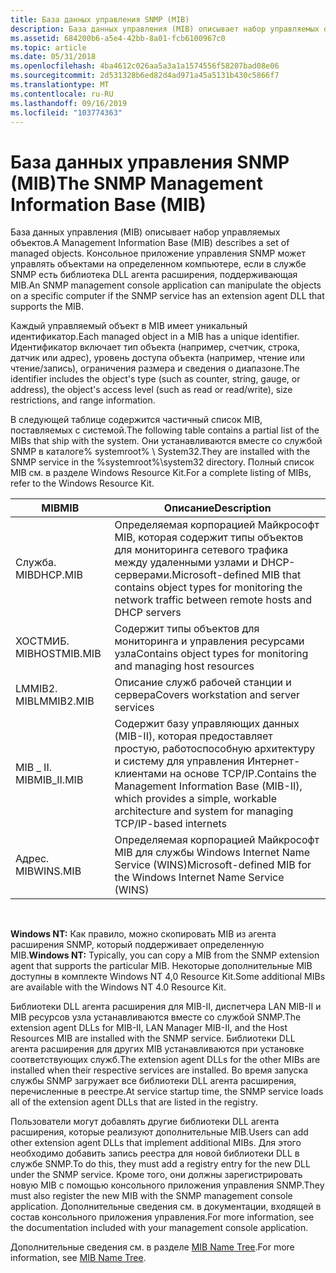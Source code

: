 ```yaml
---
title: База данных управления SNMP (MIB)
description: База данных управления (MIB) описывает набор управляемых объектов. Консольное приложение управления SNMP может управлять объектами на определенном компьютере, если в службе SNMP есть библиотека DLL агента расширения, поддерживающая MIB.
ms.assetid: 684200b6-a5e4-42bb-8a01-fcb6100967c0
ms.topic: article
ms.date: 05/31/2018
ms.openlocfilehash: 4ba4612c026aa5a3a1a1574556f58207bad08e06
ms.sourcegitcommit: 2d531328b6ed82d4ad971a45a5131b430c5866f7
ms.translationtype: MT
ms.contentlocale: ru-RU
ms.lasthandoff: 09/16/2019
ms.locfileid: "103774363"
---
```

# <a name="the-snmp-management-information-base-mib"></a><span data-ttu-id="a8f65-104">База данных управления SNMP (MIB)</span><span class="sxs-lookup"><span data-stu-id="a8f65-104">The SNMP Management Information Base (MIB)</span></span>

<span data-ttu-id="a8f65-105">База данных управления (MIB) описывает набор управляемых объектов.</span><span class="sxs-lookup"><span data-stu-id="a8f65-105">A Management Information Base (MIB) describes a set of managed objects.</span></span> <span data-ttu-id="a8f65-106">Консольное приложение управления SNMP может управлять объектами на определенном компьютере, если в службе SNMP есть библиотека DLL агента расширения, поддерживающая MIB.</span><span class="sxs-lookup"><span data-stu-id="a8f65-106">An SNMP management console application can manipulate the objects on a specific computer if the SNMP service has an extension agent DLL that supports the MIB.</span></span>

<span data-ttu-id="a8f65-107">Каждый управляемый объект в MIB имеет уникальный идентификатор.</span><span class="sxs-lookup"><span data-stu-id="a8f65-107">Each managed object in a MIB has a unique identifier.</span></span> <span data-ttu-id="a8f65-108">Идентификатор включает тип объекта (например, счетчик, строка, датчик или адрес), уровень доступа объекта (например, чтение или чтение/запись), ограничения размера и сведения о диапазоне.</span><span class="sxs-lookup"><span data-stu-id="a8f65-108">The identifier includes the object's type (such as counter, string, gauge, or address), the object's access level (such as read or read/write), size restrictions, and range information.</span></span>

<span data-ttu-id="a8f65-109">В следующей таблице содержится частичный список MIB, поставляемых с системой.</span><span class="sxs-lookup"><span data-stu-id="a8f65-109">The following table contains a partial list of the MIBs that ship with the system.</span></span> <span data-ttu-id="a8f65-110">Они устанавливаются вместе со службой SNMP в каталоге% systemroot% \\ System32.</span><span class="sxs-lookup"><span data-stu-id="a8f65-110">They are installed with the SNMP service in the %systemroot%\\system32 directory.</span></span> <span data-ttu-id="a8f65-111">Полный список MIB см. в разделе Windows Resource Kit.</span><span class="sxs-lookup"><span data-stu-id="a8f65-111">For a complete listing of MIBs, refer to the Windows Resource Kit.</span></span>



| <span data-ttu-id="a8f65-112">MIB</span><span class="sxs-lookup"><span data-stu-id="a8f65-112">MIB</span></span>         | <span data-ttu-id="a8f65-113">Описание</span><span class="sxs-lookup"><span data-stu-id="a8f65-113">Description</span></span>                                                                                                                                      |
|-------------|--------------------------------------------------------------------------------------------------------------------------------------------------|
| <span data-ttu-id="a8f65-114">Служба. MIB</span><span class="sxs-lookup"><span data-stu-id="a8f65-114">DHCP.MIB</span></span>    | <span data-ttu-id="a8f65-115">Определяемая корпорацией Майкрософт MIB, которая содержит типы объектов для мониторинга сетевого трафика между удаленными узлами и DHCP-серверами.</span><span class="sxs-lookup"><span data-stu-id="a8f65-115">Microsoft-defined MIB that contains object types for monitoring the network traffic between remote hosts and DHCP servers</span></span>                        |
| <span data-ttu-id="a8f65-116">ХОСТМИБ. MIB</span><span class="sxs-lookup"><span data-stu-id="a8f65-116">HOSTMIB.MIB</span></span> | <span data-ttu-id="a8f65-117">Содержит типы объектов для мониторинга и управления ресурсами узла</span><span class="sxs-lookup"><span data-stu-id="a8f65-117">Contains object types for monitoring and managing host resources</span></span>                                                                                 |
| <span data-ttu-id="a8f65-118">LMMIB2. MIB</span><span class="sxs-lookup"><span data-stu-id="a8f65-118">LMMIB2.MIB</span></span>  | <span data-ttu-id="a8f65-119">Описание служб рабочей станции и сервера</span><span class="sxs-lookup"><span data-stu-id="a8f65-119">Covers workstation and server services</span></span>                                                                                                           |
| <span data-ttu-id="a8f65-120">MIB \_ II. MIB</span><span class="sxs-lookup"><span data-stu-id="a8f65-120">MIB\_II.MIB</span></span> | <span data-ttu-id="a8f65-121">Содержит базу управляющих данных (MIB-II), которая предоставляет простую, работоспособную архитектуру и систему для управления Интернет-клиентами на основе TCP/IP.</span><span class="sxs-lookup"><span data-stu-id="a8f65-121">Contains the Management Information Base (MIB-II), which provides a simple, workable architecture and system for managing TCP/IP-based internets</span></span> |
| <span data-ttu-id="a8f65-122">Адрес. MIB</span><span class="sxs-lookup"><span data-stu-id="a8f65-122">WINS.MIB</span></span>    | <span data-ttu-id="a8f65-123">Определяемая корпорацией Майкрософт MIB для службы Windows Internet Name Service (WINS)</span><span class="sxs-lookup"><span data-stu-id="a8f65-123">Microsoft-defined MIB for the Windows Internet Name Service (WINS)</span></span>                                                                               |



 

<span data-ttu-id="a8f65-124">**Windows NT:** Как правило, можно скопировать MIB из агента расширения SNMP, который поддерживает определенную MIB.</span><span class="sxs-lookup"><span data-stu-id="a8f65-124">**Windows NT:** Typically, you can copy a MIB from the SNMP extension agent that supports the particular MIB.</span></span> <span data-ttu-id="a8f65-125">Некоторые дополнительные MIB доступны в комплекте Windows NT 4,0 Resource Kit.</span><span class="sxs-lookup"><span data-stu-id="a8f65-125">Some additional MIBs are available with the Windows NT 4.0 Resource Kit.</span></span>

<span data-ttu-id="a8f65-126">Библиотеки DLL агента расширения для MIB-II, диспетчера LAN MIB-II и MIB ресурсов узла устанавливаются вместе со службой SNMP.</span><span class="sxs-lookup"><span data-stu-id="a8f65-126">The extension agent DLLs for MIB-II, LAN Manager MIB-II, and the Host Resources MIB are installed with the SNMP service.</span></span> <span data-ttu-id="a8f65-127">Библиотеки DLL агента расширения для других MIB устанавливаются при установке соответствующих служб.</span><span class="sxs-lookup"><span data-stu-id="a8f65-127">The extension agent DLLs for the other MIBs are installed when their respective services are installed.</span></span> <span data-ttu-id="a8f65-128">Во время запуска службы SNMP загружает все библиотеки DLL агента расширения, перечисленные в реестре.</span><span class="sxs-lookup"><span data-stu-id="a8f65-128">At service startup time, the SNMP service loads all of the extension agent DLLs that are listed in the registry.</span></span>

<span data-ttu-id="a8f65-129">Пользователи могут добавлять другие библиотеки DLL агента расширения, которые реализуют дополнительные MIB.</span><span class="sxs-lookup"><span data-stu-id="a8f65-129">Users can add other extension agent DLLs that implement additional MIBs.</span></span> <span data-ttu-id="a8f65-130">Для этого необходимо добавить запись реестра для новой библиотеки DLL в службе SNMP.</span><span class="sxs-lookup"><span data-stu-id="a8f65-130">To do this, they must add a registry entry for the new DLL under the SNMP service.</span></span> <span data-ttu-id="a8f65-131">Кроме того, они должны зарегистрировать новую MIB с помощью консольного приложения управления SNMP.</span><span class="sxs-lookup"><span data-stu-id="a8f65-131">They must also register the new MIB with the SNMP management console application.</span></span> <span data-ttu-id="a8f65-132">Дополнительные сведения см. в документации, входящей в состав консольного приложения управления.</span><span class="sxs-lookup"><span data-stu-id="a8f65-132">For more information, see the documentation included with your management console application.</span></span>

<span data-ttu-id="a8f65-133">Дополнительные сведения см. в разделе [MIB Name Tree](mib-name-tree.md).</span><span class="sxs-lookup"><span data-stu-id="a8f65-133">For more information, see [MIB Name Tree](mib-name-tree.md).</span></span>

 

 




